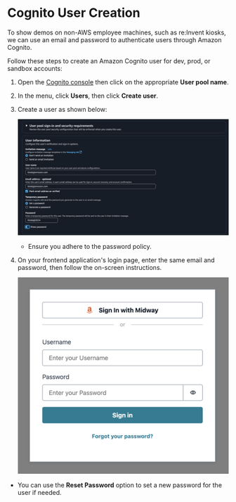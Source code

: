 # Cognito User Creation

To show demos on non-AWS employee machines, such as re:Invent kiosks, we can use an email and password to authenticate users through Amazon Cognito.

Follow these steps to create an Amazon Cognito user for dev, prod, or sandbox accounts:

1. Open the [Cognito console](https://console.aws.amazon.com/cognito/v2/idp/user-pools?) then click on the appropriate **User pool name**.
2. In the menu, click **Users**, then click **Create user**.
3. Create a user as shown below:

    ![kiosk-user](./images/cognito-kiosk-user.png)

    - Ensure you adhere to the password policy.

4. On your frontend application's login page, enter the same email and password, then follow the on-screen instructions.

    ![react-login](./images/react-login.png)

- You can use the **Reset Password** option to set a new password for the user if needed.
